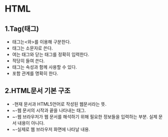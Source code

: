 # HTML
## 1.Tag(태그)
- 태그는<와>를 이용해 구분한다.
- 태그는 소문자로 쓴다.
- 여는 태그와 닫는 태그를 정확히 입력한다.
- 적당히 들여 쓴다.
- 태그는 속성과 함께 사용할 수 있다.
- 포함 관계를 명확히 한다.

## 2.HTML문서 기본 구조
- <!doctype html>-현재 문서과 HTML5언어로 작성된 웹문서라는 뜻.
- <html>~</html>-웹 문서의 시작과 끝을 나타내는 태그.
- <head>~</head>-웹 브라우저가 웹 문서를 해석하기 위해 필요한 정보들을 입력하는 부분. 실제 문서 내용이 아니다.
- <body>~</body>-실제로 웹 브라우저 화면에 나타날 내용.
